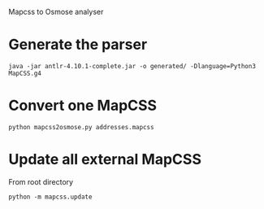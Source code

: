 Mapcss to Osmose analyser

Generate the parser
===================

```
java -jar antlr-4.10.1-complete.jar -o generated/ -Dlanguage=Python3 MapCSS.g4
```

Convert one MapCSS
==================

```
python mapcss2osmose.py addresses.mapcss
```

Update all external MapCSS
==========================

From root directory
```
python -m mapcss.update
```
